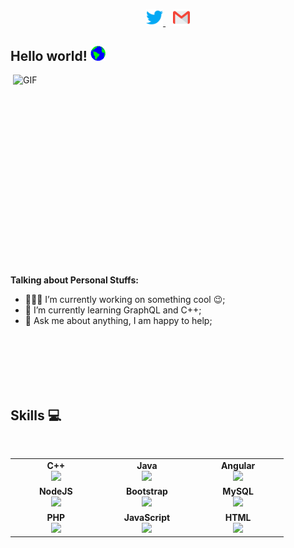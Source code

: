 <p align='center'>
  <a href="https://twitter.com/stevrob790">
    <img width="27px" src="https://github.com/SatYu26/SatYu26/blob/master/Assets/Twitter.svg" />
  </a>&nbsp;&nbsp;
  <a href="mailto:stevenrobledo790@gmail.com">
    <img width="27px" src="https://github.com/SatYu26/SatYu26/blob/master/Assets/Gmail.svg" />
  </a>
</p>


 
## Hello world!  <img src="https://github.com/SatYu26/SatYu26/blob/master/Assets/Earth.gif" width="24px">

<img align="right" alt="GIF" src="https://github.com/abhisheknaiidu/abhisheknaiidu/blob/master/code.gif?raw=true" width="500" height="320" />


**Talking about Personal Stuffs:**

- 👨🏽‍💻 I’m currently working on something cool :wink:;
- 🌱 I’m currently learning GraphQL and C++; 
- 💬 Ask me about anything, I am happy to help;
<!-- 📫 How to reach me: [@abhisheknaiidu](https://twitter.com/abhisheknaiidu); -->
<!-- 📝[Resume](https://drive.google.com/file/d/1sZ5DFLoYLKvJmgoyJc6VZs-JYROl7A9o/view) -->

<br/>
<br/>
<br/>
<br/>
<br/>

## Skills :computer:

<br>
<table>
<tbody>
 <tr>
<td align="center" width="20%">
<span><b><center>C++</center></b></span> 
   <a href="https://en.wikipedia.org/wiki/C%2B%2B"><img height=55 src="https://isocpp.org/assets/images/cpp_logo.png"></a> 
</td>

<td align="center" width="20%">
<span><b><center>Java</center></b></span> 
   <a href="https://go.java"><img height=65 src="https://devicons.github.io/devicon/devicon.git/icons/java/java-original.svg"></a> 
</td>

<td align="center" width="20%">
<span><b><center>Angular</center></b></span> 
   <a href="https://angular.io"><img height=55 src="https://devicons.github.io/devicon/devicon.git/icons/angularjs/angularjs-original.svg"></a> 
</td>
</tr>

<tr>
<td align="center" width="20%">
<span><b><center>NodeJS</center></b></span> 
   <a href="https://nodejs.org/en/about/"><img height=68 src="https://img.icons8.com/color/2x/nodejs.png"></a> 
</td>

<td align="center" width="20%">
<span><b><center>Bootstrap</center></b></span> 
   <a href="https://getbootstrap.com"><img height=52 src="https://devicons.github.io/devicon/devicon.git/icons/bootstrap/bootstrap-plain.svg"></a> 
</td>

<td align="center" width="20%">
<span><b><center>MySQL</center></b></span> 
   <a href="https://www.mysql.com"><img height=78 src="https://devicons.github.io/devicon/devicon.git/icons/mysql/mysql-original-wordmark.svg"></a> 
</td>
</tr>

<tr>
<td align="center" width="20%">
<span><b><center>PHP</center></b></span> 
   <a href="https://www.php.net"><img height=65 src="https://devicons.github.io/devicon/devicon.git/icons/php/php-original.svg"></a> 
</td>

<td align="center" width="20%">
<span><b><center>JavaScript</center></b></span> 
   <a href="https://javascript.info/intro"><img height=55 src="https://devicons.github.io/devicon/devicon.git/icons/javascript/javascript-original.svg"></a> 
</td>



<td align="center" width="20%">
<span><b><center>HTML</center></b></span> 
   <a href="https://www.w3schools.com/html/html_intro.asp"><img height=55 src="https://devicons.github.io/devicon/devicon.git/icons/html5/html5-original.svg"></a> 
</td>
</tr>

</tbody>
</table>
